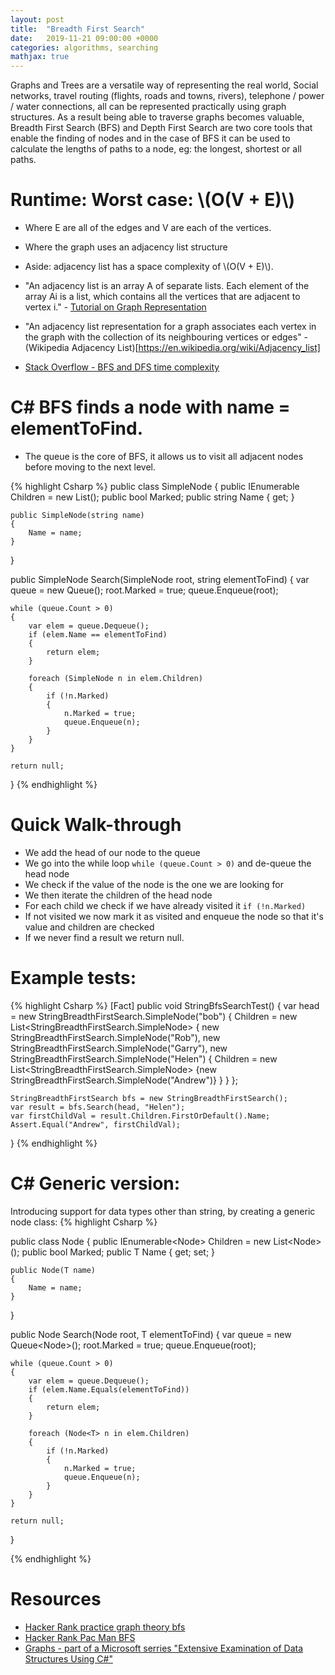 ```yaml
---
layout: post
title:  "Breadth First Search"
date:   2019-11-21 09:00:00 +0000
categories: algorithms, searching
mathjax: true
---
```

Graphs and Trees are a versatile way of representing the real world, Social networks, travel routing (flights, roads and towns, rivers), telephone / power / water connections, all can be represented practically using graph structures. As a result being able to traverse graphs becomes valuable, Breadth First Search (BFS) and Depth First Search are two core tools that enable the finding of nodes and in the case of BFS it can be used to calculate the lengths of paths to a node, eg: the longest, shortest or all paths.

# Runtime: Worst case: \\(O(V + E)\\)
* Where E are all of the edges and V are each of the vertices.
* Where the graph uses an adjacency list structure
* Aside: adjacency list has a space complexity of \\(O(V + E)\\).
* "An adjacency list is an array A of separate lists. Each element of the array Ai is a list, which contains all the vertices that are adjacent to vertex i." - [Tutorial on Graph Representation](https://www.hackerearth.com/practice/algorithms/graphs/graph-representation/tutorial)
* "An adjacency list representation for a graph associates each vertex in the graph with the collection of its neighbouring vertices or edges" - (Wikipedia Adjacency List)[https://en.wikipedia.org/wiki/Adjacency_list]

* [Stack Overflow - BFS and DFS time complexity](https://stackoverflow.com/questions/11468621/why-is-the-time-complexity-of-both-dfs-and-bfs-o-v-e)

# C# BFS finds a node with name = elementToFind.
* The queue is the core of BFS, it allows us to visit all adjacent nodes before moving to the next level.

{% highlight Csharp %}
public class SimpleNode
{
	public IEnumerable<SimpleNode> Children = new List<SimpleNode>();
	public bool Marked;
	public string Name { get; }

	public SimpleNode(string name)
	{
		Name = name;
	}
}

public SimpleNode Search(SimpleNode root, string elementToFind)
{
	var queue = new Queue<SimpleNode>();
	root.Marked = true;
	queue.Enqueue(root);

	while (queue.Count > 0)
	{
		var elem = queue.Dequeue();
		if (elem.Name == elementToFind)
		{
			return elem;
		}

		foreach (SimpleNode n in elem.Children)
		{
			if (!n.Marked)
			{
				n.Marked = true;
				queue.Enqueue(n);
			}
		}
	}

	return null;
}
{% endhighlight %}

# Quick Walk-through
* We add the head of our node to the queue
* We go into the while loop `while (queue.Count > 0)` and de-queue the head node
* We check if the value of the node is the one we are looking for
* We then iterate the children of the head node
* For each child we check if we have already visited it `if (!n.Marked)`
* If not visited we now mark it as visited and enqueue the node so that it's value and children are checked
* If we never find a result we return null.

# Example tests:
{% highlight Csharp %}
[Fact]
public void StringBfsSearchTest()
{
	var head = new StringBreadthFirstSearch.SimpleNode("bob")
	{
		Children = new List<StringBreadthFirstSearch.SimpleNode>
		{
			new StringBreadthFirstSearch.SimpleNode("Rob"),
			new StringBreadthFirstSearch.SimpleNode("Garry"),
			new StringBreadthFirstSearch.SimpleNode("Helen")
			{
				Children = new List<StringBreadthFirstSearch.SimpleNode>
					{new StringBreadthFirstSearch.SimpleNode("Andrew")}
			}
		}
	};

	StringBreadthFirstSearch bfs = new StringBreadthFirstSearch();
	var result = bfs.Search(head, "Helen");
	var firstChildVal = result.Children.FirstOrDefault().Name;
	Assert.Equal("Andrew", firstChildVal);
}
{% endhighlight %}


# C# Generic version:
Introducing support for data types other than string, by creating a generic node class:
{% highlight Csharp %}

public class Node<T>
{
	public IEnumerable<Node<T>> Children = new List<Node<T>>();
	public bool Marked;
	public T Name { get; set; }

	public Node(T name)
	{
		Name = name;
	}
}

public Node<T> Search<T>(Node<T> root, T elementToFind)
{
	var queue = new Queue<Node<T>>();
	root.Marked = true;
	queue.Enqueue(root);

	while (queue.Count > 0)
	{
		var elem = queue.Dequeue();
		if (elem.Name.Equals(elementToFind))
		{
			return elem;
		}

		foreach (Node<T> n in elem.Children)
		{
			if (!n.Marked)
			{
				n.Marked = true;
				queue.Enqueue(n);
			}
		}
	}

	return null;
}

{% endhighlight %}




# Resources
* [Hacker Rank practice graph theory bfs](https://www.hackerrank.com/challenges/linkedin-practice-graph-theory-bfs)
* [Hacker Rank Pac Man BFS](https://www.hackerrank.com/challenges/pacman-bfs)
* [Graphs - part of a Microsoft serries "Extensive Examination of Data Structures Using C#"](https://docs.microsoft.com/en-us/previous-versions/ms379574(v=vs.80))
